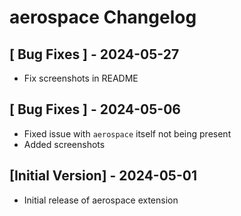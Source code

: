 # aerospace Changelog

## [ Bug Fixes ] - 2024-05-27

* Fix screenshots in README

## [ Bug Fixes ] - 2024-05-06

* Fixed issue with `aerospace` itself not being present
* Added screenshots

## [Initial Version] - 2024-05-01

* Initial release of aerospace extension